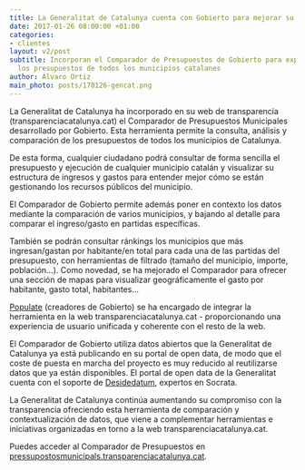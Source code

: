 ```yaml
---
title: La Generalitat de Catalunya cuenta con Gobierto para mejorar su portal de transparencia
date: 2017-01-26 08:00:00 +01:00
categories:
- clientes
layout: v2/post
subtitle: Incorporan el Comparador de Presupuestos de Gobierto para explorar y analizar
  los presupuestos de todos los municipios catalanes
author: Álvaro Ortiz
main_photo: posts/170126-gencat.png
---
```


La Generalitat de Catalunya ha incorporado en su web de transparencia (transparenciacatalunya.cat) el Comparador de Presupuestos Municipales desarrollado por Gobierto. Esta herramienta permite la consulta, análisis y comparación de los presupuestos de todos los municipios de Catalunya.

De esta forma, cualquier ciudadano podrá consultar de forma sencilla el presupuesto y ejecución de cualquier municipio catalán y visualizar su estructura de ingresos y gastos para entender mejor cómo se están gestionando los recursos públicos del municipio.

El Comparador de Gobierto permite además poner en contexto los datos mediante la comparación de varios municipios, y bajando al detalle para comparar el ingreso/gasto en partidas específicas.

También se podrán consultar ránkings los municipios que más ingresan/gastan por habitante/en total para cada una de las partidas del presupuesto, con herramientas de filtrado (tamaño del municipio, importe, población…). Como novedad, se ha mejorado el Comparador para ofrecer una sección de mapas para visualizar geográficamente el gasto por habitante, gasto total, habitantes...

[Populate](http://populate.tools) (creadores de Gobierto) se ha encargado de integrar la herramienta en la web transparenciacatalunya.cat - proporcionando una experiencia de usuario unificada y coherente con el resto de la web.

El Comparador de Gobierto utiliza datos abiertos que la Generalitat de Catalunya ya está publicando en su portal de open data, de modo que el coste de puesta en marcha del proyecto es muy reducido al reutilizarse datos que ya están disponibles. El portal de open data de la Generalitat cuenta con el soporte de [Desidedatum](http://desidedatum.com), expertos en Socrata.

La Generalitat de Catalunya continúa aumentando su compromiso con la transparencia ofreciendo esta herramienta de comparación y contextualización de datos, que viene a complementar herramientas e iniciativas organizadas en torno a la web transparenciacatalunya.cat.

Puedes acceder al Comparador de Presupuestos en [pressupostosmunicipals.transparenciacatalunya.cat](http://pressupostosmunicipals.transparenciacatalunya.cat).
